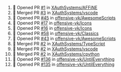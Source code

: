 <!--START_SECTION:activity-->
1. 💪 Opened PR [#1](https://github.com/XAuthSystems/AFFiNE/pull/1) in [XAuthSystems/AFFiNE](https://github.com/XAuthSystems/AFFiNE)
2. 🎉 Merged PR [#3](https://github.com/XAuthSystems/vscode/pull/3) in [XAuthSystems/vscode](https://github.com/XAuthSystems/vscode)
3. 💪 Opened PR [#45](https://github.com/offensive-vk/AwesomeScripts/pull/45) in [offensive-vk/AwesomeScripts](https://github.com/offensive-vk/AwesomeScripts)
4. 💪 Opened PR [#17](https://github.com/offensive-vk/Icons/pull/17) in [offensive-vk/Icons](https://github.com/offensive-vk/Icons)
5. 💪 Opened PR [#16](https://github.com/offensive-vk/Icons/pull/16) in [offensive-vk/Icons](https://github.com/offensive-vk/Icons)
6. 💪 Opened PR [#58](https://github.com/offensive-vk/Classics/pull/58) in [offensive-vk/Classics](https://github.com/offensive-vk/Classics)
7. 💪 Opened PR [#43](https://github.com/offensive-vk/AwesomeScripts/pull/43) in [offensive-vk/AwesomeScripts](https://github.com/offensive-vk/AwesomeScripts)
8. 🎉 Merged PR [#2](https://github.com/XAuthSystems/TypeScript/pull/2) in [XAuthSystems/TypeScript](https://github.com/XAuthSystems/TypeScript)
9. 🎉 Merged PR [#2](https://github.com/XAuthSystems/vscode/pull/2) in [XAuthSystems/vscode](https://github.com/XAuthSystems/vscode)
10. 🎉 Merged PR [#2](https://github.com/XAuthSystems/cpython/pull/2) in [XAuthSystems/cpython](https://github.com/XAuthSystems/cpython)
11. 💪 Opened PR [#136](https://github.com/offensive-vk/UntilEverything/pull/136) in [offensive-vk/UntilEverything](https://github.com/offensive-vk/UntilEverything)
12. 💪 Opened PR [#135](https://github.com/offensive-vk/UntilEverything/pull/135) in [offensive-vk/UntilEverything](https://github.com/offensive-vk/UntilEverything)
<!--END_SECTION:activity-->